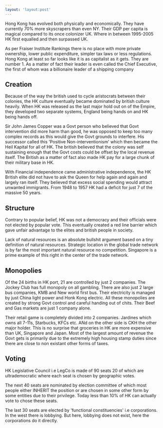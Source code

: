 ```yaml
---
layout: 'layout:post'
---
```


Hong Kong has evolved both physically and economically. They have currently 70% more skyscrapers than even NY. Their GDP per capita is magical compared to its once colonizer UK. Where in between 1995-2005 HK first equalled and then surpassed UK.

As per Fraiser Institute Rankings there is no place with more private ownership, lower public expenditure, simpler tax laws or less regulations. Hong Kong at least so far looks like it is as capitalist as it gets. They are number 1. As a matter of fact their leader is even called the Chief Executive, the first of whom was a billionaire leader of a shipping company

## Creation
Because of the way the british used to cycle aristocrats between their colonies, the HK culture eventually became dominated by british culture heavily. When HK was released as the last major hold out on of the Empire, they developed two separate systems, England being hands on and HK being hands off.

Sir John James Copper was a Govt person who believed that Govt intervention did more harm than good, he was opposed to keep too many complex records as this would give the Govt grounds to interfere. His successor called this 'Positive Non-interventionism' which then became the Heil Kapital for all of HK. The british believed that the colony was self sustaining enough that the Govt costs could be offset by the local revenue itself. The British as a matter of fact also made HK pay for a large chunk of their military base in HK.

With Financial independence came administrative independence, the HK British elite did not have to ask the Queen for help again and again and largely ran itself. They believed that excess social spending would attract unwanted immigrants. From 1948 to 1957 HK had a deficit for just 7 of the massive 50 years.

## Structure
Contrary to popular belief, HK was not a democracy and their officials were not elected by popular vote. This eventually created a red line barrier which gave unfair advantage to the elites and british people in society.

Lack of natural resources is an absolute bullshit argument based on a tiny definition of natural resources. Strategic location in the global trade network is by far the most important natural resource no competition. Singapore is a prime example of this right in the center of the trade network.

## Monopolies
Of the 24 births in HK port, 21 are controlled by just 2 companies. The Jockey Club has full monopoly on all gambling. There are also just 2 large bus companies, KMB and New world first bus. Their electricity is managed by just China light power and Honk Kong electric. All these monopolies are created by strong Govt control and careful handing out of chits. Their Beef and Gas markets are just 1 company alone.

Their retail game is completely divided into 2 companies. Jardines which owns all 7-11s, Starbucks, KFCs etc. ANd on the other side is CKH the other major holder. This is no surprise that groceries in HK are more expensive than UK, Singapore and Japan. Most of the largest amount of revenue the Govt gets is primarily due to the extremely high housing stamp duties since there are close to non existant other forms of taxes.

## Voting
HK Legislative Council i.e LegCo is made of 90 seats 20 of which are ultrademocratic where each seat is chosen by geographic votes.

The next 40 seats are nominated by election committee of which most people either INHERIT the position or are chosen in some other form by some entities due to their privilege. Today less than 10% of HK can actually vote to chose these seats.

The last 30 seats are elected by 'functional constituencies' i.e corporations. In the west there is lobbying. But here, lobbying does not exist, here the corporations do it directly.
